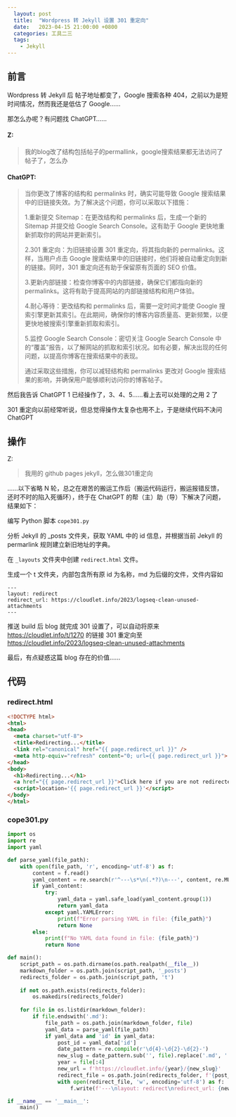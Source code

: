 ```yaml
---
  layout: post
  title:  "Wordpress 转 Jekyll 设置 301 重定向"
  date:   2023-04-15 21:00:00 +0800
  categories: 工具二三
  tags:
    - Jekyll
---
```


## 前言

Wordpress 转 Jekyll 后 帖子地址都变了，Google 搜索各种 404，之前以为是短时间情况，然而我还是低估了 Google……

那怎么办呢？有问题找 ChatGPT……

<!-- more -->

#### Z:

> 我的blog改了结构包括帖子的permallink，google搜索结果都无法访问了帖子了，怎么办

#### ChatGPT:

> 当你更改了博客的结构和 permalinks 时，确实可能导致 Google 搜索结果中的旧链接失效。为了解决这个问题，你可以采取以下措施：
>
> 1.重新提交 Sitemap：在更改结构和 permalinks 后，生成一个新的 Sitemap 并提交给 Google Search Console。这有助于 Google 更快地重新抓取你的网站并更新索引。
>
> 2.301 重定向：为旧链接设置 301 重定向，将其指向新的 permalinks。这样，当用户点击 Google 搜索结果中的旧链接时，他们将被自动重定向到新的链接。同时，301 重定向还有助于保留原有页面的 SEO 价值。
>
> 3.更新内部链接：检查你博客中的内部链接，确保它们都指向新的 permalinks。这将有助于提高网站的内部链接结构和用户体验。
>
> 4.耐心等待：更改结构和 permalinks 后，需要一定时间才能使 Google 搜索引擎更新其索引。在此期间，确保你的博客内容质量高、更新频繁，以便更快地被搜索引擎重新抓取和索引。
>
> 5.监控 Google Search Console：密切关注 Google Search Console 中的“覆盖”报告，以了解网站的抓取和索引状况。如有必要，解决出现的任何问题，以提高你博客在搜索结果中的表现。
>
> 通过采取这些措施，你可以减轻结构和 permalinks 更改对 Google 搜索结果的影响，并确保用户能够顺利访问你的博客帖子。

然后我告诉 ChatGPT 1 已经操作了，3、4、5……看上去可以处理的之用 2 了

301 重定向以前经常听说，但总觉得操作太复杂也用不上，于是继续代码不决问 ChatGPT

## 操作

Z:

> 我用的 github pages jekyll，怎么做301重定向

……以下省略 N  轮，总之在艰苦的搬运工作后（搬运代码运行，搬运报错反馈，还时不时的陷入死循环），终于在 ChatGPT 的帮（主）助（导）下解决了问题，结果如下：

编写 Python 脚本 `cope301.py`

分析 Jekyll 的 _posts 文件夹，获取 YAML 中的 id 信息，并根据当前 Jekyll 的 permarlink 规则建立新旧地址的字典。

在 `_layouts` 文件夹中创建 `redirect.html` 文件。

生成一个 t 文件夹，内部包含所有原 id 为名称，md 为后缀的文件，文件内容如

```
---
layout: redirect
redirect_url: https://cloudlet.info/2023/logseq-clean-unused-attachments
---
```

推送 build 后 blog 就完成 301 设置了，可以自动将原来 https://cloudlet.info/t/1270 的链接 301 重定向至 https://cloudlet.info/2023/logseq-clean-unused-attachments

最后，有点疑惑这篇 blog 存在的价值……

## 代码

### redirect.html

```html
<!DOCTYPE html>
<html>
<head>
  <meta charset="utf-8">
  <title>Redirecting...</title>
  <link rel="canonical" href="{{ page.redirect_url }}" />
  <meta http-equiv="refresh" content="0; url={{ page.redirect_url }}">
</head>
<body>
  <h1>Redirecting...</h1>
  <a href="{{ page.redirect_url }}">Click here if you are not redirected.</a>
  <script>location='{{ page.redirect_url }}'</script>
</body>
</html>
```

### cope301.py

```python
import os
import re
import yaml

def parse_yaml(file_path):
    with open(file_path, 'r', encoding='utf-8') as f:
        content = f.read()
        yaml_content = re.search(r'^---\s*\n(.*?)\n---', content, re.MULTILINE | re.DOTALL)
        if yaml_content:
            try:
                yaml_data = yaml.safe_load(yaml_content.group(1))
                return yaml_data
            except yaml.YAMLError:
                print(f"Error parsing YAML in file: {file_path}")
                return None
        else:
            print(f"No YAML data found in file: {file_path}")
            return None

def main():
    script_path = os.path.dirname(os.path.realpath(__file__))
    markdown_folder = os.path.join(script_path, '_posts')
    redirects_folder = os.path.join(script_path, 't')
    
    if not os.path.exists(redirects_folder):
        os.makedirs(redirects_folder)
    
    for file in os.listdir(markdown_folder):
        if file.endswith('.md'):
            file_path = os.path.join(markdown_folder, file)
            yaml_data = parse_yaml(file_path)
            if yaml_data and 'id' in yaml_data:
                post_id = yaml_data['id']
                date_pattern = re.compile(r'\d{4}-\d{2}-\d{2}-')
                new_slug = date_pattern.sub('', file).replace('.md', '').lower()
                year = file[:4]
                new_url = f'https://cloudlet.info/{year}/{new_slug}'
                redirect_file = os.path.join(redirects_folder, f'{post_id}.md')
                with open(redirect_file, 'w', encoding='utf-8') as f:
                    f.write(f'---\nlayout: redirect\nredirect_url: {new_url}\n---\n')

if __name__ == '__main__':
    main()

```

